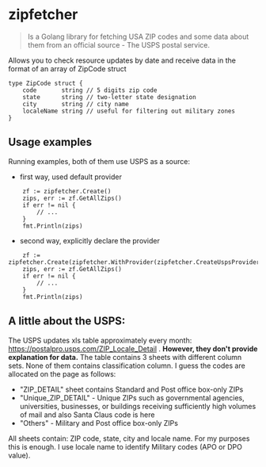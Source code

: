 # zipfetcher

>Is a Golang library for fetching USA ZIP codes and some data about them from an official source - The USPS postal service.

Allows you to check resource updates by date and receive data in the format of an array of ZipCode struct
```
type ZipCode struct {
    code       string // 5 digits zip code
    state      string // two-letter state designation
    city       string // city name
    localeName string // useful for filtering out military zones
}
```

## Usage examples
Running examples, both of them use USPS as a source:
* first way, used default provider
```
    zf := zipfetcher.Create()
	zips, err := zf.GetAllZips()
	if err != nil {
		// ...
	}
	fmt.Println(zips)
```
* second way, explicitly declare the provider
```
    zf := zipfetcher.Create(zipfetcher.WithProvider(zipfetcher.CreateUspsProvider()))
	zips, err := zf.GetAllZips()
	if err != nil {
		// ...
	}
	fmt.Println(zips)
```

## A little about the USPS:
The USPS updates xls table approximately every month: https://postalpro.usps.com/ZIP_Locale_Detail .
**However, they don't provide explanation for data.** 
The table contains 3 sheets with different column sets. None of them contains classification column. 
I guess the codes are allocated on the page as follows:
* "ZIP_DETAIL" sheet contains Standard and Post office box-only ZIPs
* "Unique_ZIP_DETAIL" - Unique ZIPs such as governmental agencies, universities, businesses, or buildings receiving sufficiently high volumes of mail and also Santa Claus code is here
* "Others" - Military and Post office box-only ZIPs

All sheets contain: ZIP code, state, city and locale name. For my purposes this is enough.
I use locale name to identify Military codes (APO or DPO value).


